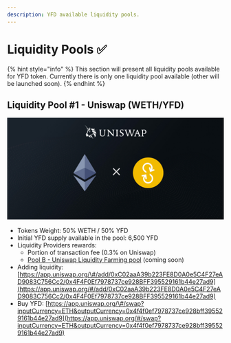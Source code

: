 ```yaml
---
description: YFD available liquidity pools.
---
```


# Liquidity Pools ✅

{% hint style="info" %}
This section will present all liquidity pools available for YFD token. Currently there is only one liquidity pool available \(other will be launched soon\).
{% endhint %}

## Liquidity Pool \#1 - Uniswap \(WETH/YFD\)

![](../.gitbook/assets/uniswap_weth_yfd.jpg)

* Tokens Weight: 50% WETH / 50% YFD
* Initial YFD supply available in the pool: 6,500 YFD
* Liquidity Providers rewards:
  * Portion of transaction fee \(0.3% on Uniswap\)
  * [Pool B - Uniswap Liquidity Farming pool](liquidity-farming-pool.md#pool-b-uniswap-liquidity-farming-pool) \(coming soon\)
* Adding liquidity: [https://app.uniswap.org/\#/add/0xC02aaA39b223FE8D0A0e5C4F27eAD9083C756Cc2/0x4F4F0Ef7978737ce928BFF395529161b44e27ad9](https://app.uniswap.org/#/add/0xC02aaA39b223FE8D0A0e5C4F27eAD9083C756Cc2/0x4F4F0Ef7978737ce928BFF395529161b44e27ad9)
* Buy YFD: [https://app.uniswap.org/\#/swap?inputCurrency=ETH&outputCurrency=0x4f4f0ef7978737ce928bff395529161b44e27ad9](https://app.uniswap.org/#/swap?inputCurrency=ETH&outputCurrency=0x4f4f0ef7978737ce928bff395529161b44e27ad9)



